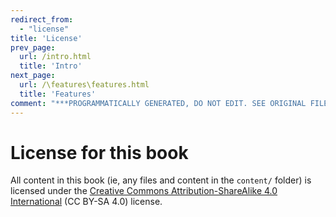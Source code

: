 ```yaml
---
redirect_from:
  - "license"
title: 'License'
prev_page:
  url: /intro.html
  title: 'Intro'
next_page:
  url: /\features\features.html
  title: 'Features'
comment: "***PROGRAMMATICALLY GENERATED, DO NOT EDIT. SEE ORIGINAL FILES IN /content***"
---
```

# License for this book

All content in this book (ie, any files and content in the `content/` folder)
is licensed under the [Creative Commons Attribution-ShareAlike 4.0 International](https://creativecommons.org/licenses/by-sa/4.0/)
(CC BY-SA 4.0) license.